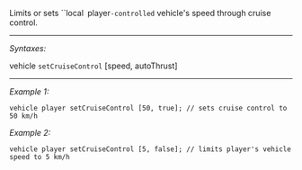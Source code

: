 Limits or sets ``local` `player`-controlled` vehicle's speed through cruise control.


---
*Syntaxes:*

vehicle `setCruiseControl` [speed, autoThrust]

---
*Example 1:*

```sqf
vehicle player setCruiseControl [50, true]; // sets cruise control to 50 km/h
```

*Example 2:*

```sqf
vehicle player setCruiseControl [5, false]; // limits player's vehicle speed to 5 km/h
```